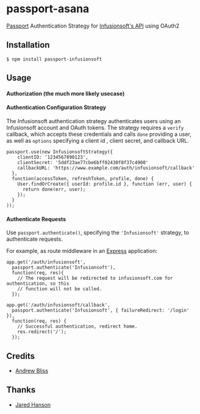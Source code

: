 passport-asana
==============

[Passport](https://github.com/jaredhanson/passport) Authentication Strategy for [Infusionsoft's API](https://developer.infusionsoft.com/) using OAuth2

## Installation

    $ npm install passport-infusionsoft

## Usage

#### Authorization (the much more likely usecase)


#### Authentication Configuration Strategy

The Infusionsoft authentication strategy authenticates users using an Infusionsoft account and
OAuth tokens.  The strategy requires a `verify` callback, which accepts these
credentials and calls `done` providing a user, as well as `options` specifying a
client id , client secret, and callback URL.

    passport.use(new InfusionsoftStrategy({
        clientID: '1234567890123',
        clientSecret: '5ddf23ae77cbe6bff02430f8f37c4900'
        callbackURL: 'https://www.example.com/auth/infusionsoft/callback'
      },
      function(accessToken, refreshToken, profile, done) {
        User.findOrCreate({ userId: profile.id }, function (err, user) {
          return done(err, user);
        });
      }
    ));


#### Authenticate Requests

Use `passport.authenticate()`, specifying the `'Infusionsoft'` strategy, to
authenticate requests.

For example, as route middleware in an [Express](http://expressjs.com/)
application:

    app.get('/auth/infusionsoft',
      passport.authenticate('Infusionsoft'),
      function(req, res){
        // The request will be redirected to infusionsoft.com for authentication, so this
        // function will not be called.
      });

    app.get('/auth/infusionsoft/callback',
      passport.authenticate('Infusionsoft', { failureRedirect: '/login' }),
      function(req, res) {
        // Successful authentication, redirect home.
        res.redirect('/');
      });

## Credits
  - [Andrew Bliss](https://github.com/andrewgbliss)

## Thanks
  - [Jared Hanson](https://github.com/jaredhanson)